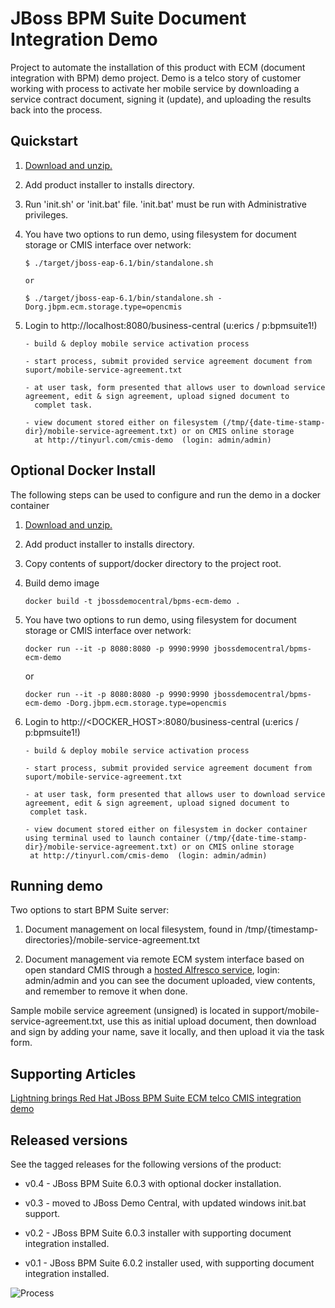 JBoss BPM Suite Document Integration Demo 
=========================================

Project to automate the installation of this product with ECM (document integration with BPM) demo project. Demo is a telco story of
customer working with process to activate her mobile service by downloading a service contract document, signing it (update), and
uploading the results back into the process.

Quickstart
----------

1. [Download and unzip.](https://github.com/jbossdemocentral/bpms-ecm-demo/archive/master.zip)

2. Add product installer to installs directory.

3. Run 'init.sh' or 'init.bat' file. 'init.bat' must be run with Administrative privileges.

4. You have two options to run demo, using filesystem for document storage or CMIS interface over network:

   ```
   $ ./target/jboss-eap-6.1/bin/standalone.sh
  
   or 

   $ ./target/jboss-eap-6.1/bin/standalone.sh -Dorg.jbpm.ecm.storage.type=opencmis
   ```

5. Login to http://localhost:8080/business-central  (u:erics / p:bpmsuite1!)

   ```
   - build & deploy mobile service activation process

   - start process, submit provided service agreement document from suport/mobile-service-agreement.txt

   - at user task, form presented that allows user to download service agreement, edit & sign agreement, upload signed document to
     complet task.

   - view document stored either on filesystem (/tmp/{date-time-stamp-dir}/mobile-service-agreement.txt) or on CMIS online storage
     at http://tinyurl.com/cmis-demo  (login: admin/admin)
   ```

Optional Docker Install
-----------------------

The following steps can be used to configure and run the demo in a docker container

1. [Download and unzip.](https://github.com/jbossdemocentral/bpms-ecm-demo/archive/master.zip)

2. Add product installer to installs directory.

3. Copy contents of support/docker directory to the project root.

4. Build demo image

	```
	docker build -t jbossdemocentral/bpms-ecm-demo .
	```
5. You have two options to run demo, using filesystem for document storage or CMIS interface over network:
    
    ```
	docker run --it -p 8080:8080 -p 9990:9990 jbossdemocentral/bpms-ecm-demo
    ```
    or
      
    ```
	docker run --it -p 8080:8080 -p 9990:9990 jbossdemocentral/bpms-ecm-demo -Dorg.jbpm.ecm.storage.type=opencmis
    ```
6. Login to http://<DOCKER_HOST>:8080/business-central  (u:erics / p:bpmsuite1!)

    ```
   - build & deploy mobile service activation process

   - start process, submit provided service agreement document from suport/mobile-service-agreement.txt

   - at user task, form presented that allows user to download service agreement, edit & sign agreement, upload signed document to
     complet task.

   - view document stored either on filesystem in docker container using terminal used to launch container (/tmp/{date-time-stamp-dir}/mobile-service-agreement.txt) or on CMIS online storage
     at http://tinyurl.com/cmis-demo  (login: admin/admin)
     ```

Running demo
------------
Two options to start BPM Suite server:

   1. Document management on local filesystem, found in /tmp/{timestamp-directories}/mobile-service-agreement.txt

   2. Document management via remote ECM system interface based on open standard CMIS through a [hosted Alfresco service](http://tinyurl.com/cmis-demo),
      login: admin/admin and you can see the document uploaded, view contents, and remember to remove it when done.

Sample mobile service agreement (unsigned) is located in support/mobile-service-agreement.txt, use this as initial upload document, 
then download and sign by adding your name, save it locally, and then upload it via the task form.


Supporting Articles
-------------------
[Lightning brings Red Hat JBoss BPM Suite ECM telco CMIS integration demo](http://www.schabell.org/2014/07/lightning-strike-brings-redhat-jboss-bpmsuite-ecm-cmis-demo.html)


Released versions
-----------------

See the tagged releases for the following versions of the product:

- v0.4 - JBoss BPM Suite 6.0.3 with optional docker installation.

- v0.3 - moved to JBoss Demo Central, with updated windows init.bat support.

- v0.2 - JBoss BPM Suite 6.0.3 installer with supporting document integration installed. 

- v0.1 - JBoss BPM Suite 6.0.2 installer used, with supporting document integration installed. 

![Process](https://github.com/jbossdemocentral/bpms-ecm-demo/blob/master/docs/demo-images/mobile-activation-process.png?raw=true)
